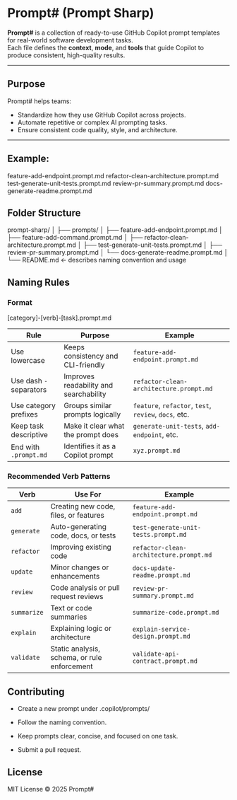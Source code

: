 
# Prompt# (Prompt Sharp)

**Prompt#** is a collection of ready-to-use GitHub Copilot prompt templates for real-world software development tasks.  
Each file defines the **context**, **mode**, and **tools** that guide Copilot to produce consistent, high-quality results.

---

## Purpose

Prompt# helps teams:
- Standardize how they use GitHub Copilot across projects.
- Automate repetitive or complex AI prompting tasks.
- Ensure consistent code quality, style, and architecture.

---


## Example:

feature-add-endpoint.prompt.md
refactor-clean-architecture.prompt.md
test-generate-unit-tests.prompt.md
review-pr-summary.prompt.md
docs-generate-readme.prompt.md

## Folder Structure

prompt-sharp/
│
├── prompts/
│   ├── feature-add-endpoint.prompt.md
│   ├── feature-add-command.prompt.md
│   ├── refactor-clean-architecture.prompt.md
│   ├── test-generate-unit-tests.prompt.md
│   ├── review-pr-summary.prompt.md
│   └── docs-generate-readme.prompt.md
│
└── README.md  ← describes naming convention and usage


## Naming Rules

### Format 

[category]-[verb]-[task].prompt.md


| Rule                    | Purpose                                | Example                                               |
| ----------------------- | -------------------------------------- | ----------------------------------------------------- |
| Use lowercase           | Keeps consistency and CLI-friendly     | `feature-add-endpoint.prompt.md`                    |
| Use dash `-` separators | Improves readability and searchability | `refactor-clean-architecture.prompt.md`             |
| Use category prefixes   | Groups similar prompts logically       | `feature`, `refactor`, `test`, `review`, `docs`, etc. |
| Keep task descriptive   | Make it clear what the prompt does     | `generate-unit-tests`, `add-endpoint`, etc.           |
| End with `.prompt.md`   | Identifies it as a Copilot prompt      | `xyz.prompt.md`                                     |

### Recommended Verb Patterns

| Verb        | Use For                                      | Example                                 |
| ----------- | -------------------------------------------- | --------------------------------------- |
| `add`       | Creating new code, files, or features        | `feature-add-endpoint.prompt.md`        |
| `generate`  | Auto-generating code, docs, or tests         | `test-generate-unit-tests.prompt.md`    |
| `refactor`  | Improving existing code                      | `refactor-clean-architecture.prompt.md` |
| `update`    | Minor changes or enhancements                | `docs-update-readme.prompt.md`          |
| `review`    | Code analysis or pull request reviews        | `review-pr-summary.prompt.md`           |
| `summarize` | Text or code summaries                       | `summarize-code.prompt.md`              |
| `explain`   | Explaining logic or architecture             | `explain-service-design.prompt.md`      |
| `validate`  | Static analysis, schema, or rule enforcement | `validate-api-contract.prompt.md`       |


## Contributing

- Create a new prompt under .copilot/prompts/

- Follow the naming convention.

- Keep prompts clear, concise, and focused on one task.

- Submit a pull request.


## License

MIT License © 2025 Prompt#



